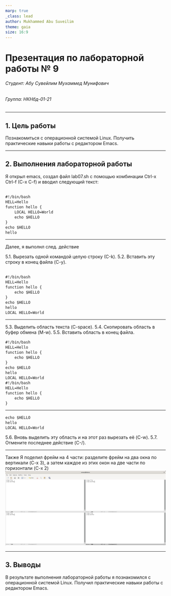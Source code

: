 ```yaml
---
marp: true
_class: lead
author: Mukhammed Abu Suveilim
theme: gaia
size: 16:9
---
```

# Презентация по лабораторной работы № 9

###### Студент: Абу Сувейлим Мухаммед Мунифович
###### Группа: НКНбд-01-21

---

## 1. Цель работы

Познакомиться с операционной системой Linux. Получить практические навыки работы с редактором Emacs.

---

## 2. Выполнения лабораторной работы

Я открыл emacs, создал файл lab07.sh с помощью комбинации Ctrl-x Ctrl-f (C-x C-f) и вводил следующий текст:

```Shell

#!/bin/bash
HELL=Hello
function hello {
    LOCAL HELLO=World
    echo $HELLO
}
echo $HELLO
hello
```
---

Далее, я выполнл след. действие

5.1. Вырезать одной командой целую строку (С-k).
5.2. Вставить эту строку в конец файла (C-y).

```Shell

#!/bin/bash
HELL=Hello
function hello {
    echo $HELLO
}
echo $HELLO
hello
LOCAL HELLO=World
```
---

5.3. Выделить область текста (C-space).
5.4. Скопировать область в буфер обмена (M-w).
5.5. Вставить область в конец файла.

```Shell
#!/bin/bash
HELL=Hello
function hello {
    echo $HELLO
}
echo $HELLO
hello
LOCAL HELLO=World
#!/bin/bash
HELL=Hello
function hello {
    echo $HELLO
}
```
---
```shell
echo $HELLO
hello
LOCAL HELLO=World
```
5.6. Вновь выделить эту область и на этот раз вырезать её (C-w).
5.7. Отмените последнее действие (C-/).

---

Также Я поделил фрейм на 4 части: разделите фрейм на два окна по вертикали (C-x 3), а затем каждое из этих окон на две части по горизонтали (C-x 2)
!["frame split in 4 parts"](https://github.com/Mukhammed-Abu-Suveilim/study_2021-2022_os-intro/blob/master/labs/lab09/report/image/11.jpg)

---


## 3. Выводы

В результате выполнения лабораторной работы я познакомился с операционной системой Linux. Получил практические навыки работы с редактором Emacs.